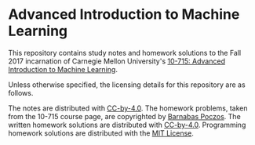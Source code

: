 # Advanced Introduction to Machine Learning

This repository contains study notes and homework solutions to the Fall 2017 incarnation of Carnegie Mellon University's [10-715: Advanced Introduction to Machine Learning](https://sites.google.com/site/10715advancedmlintro2017f/description/intro-ml-course-selection). 

Unless otherwise specified, the licensing details for this repository are as follows.

The notes are distributed with [CC-by-4.0](https://creativecommons.org/licenses/by/4.0/). The homework problems, taken from the 10-715 course page, are copyrighted by [Barnabas Poczos](https://www.cs.cmu.edu/~bapoczos/). The written homework solutions are distributed with [CC-by-4.0](https://creativecommons.org/licenses/by/4.0). Programming homework solutions are distributed with the [MIT License](https://tldrlegal.com/license/mit-license).
